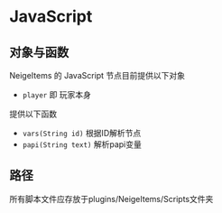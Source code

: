 # JavaScript

## 对象与函数

NeigeItems 的 JavaScript 节点目前提供以下对象

* `player` 即 玩家本身

提供以下函数

* `vars(String id)` 根据ID解析节点
* `papi(String text)` 解析papi变量

## 路径

所有脚本文件应存放于plugins/NeigeItems/Scripts文件夹

